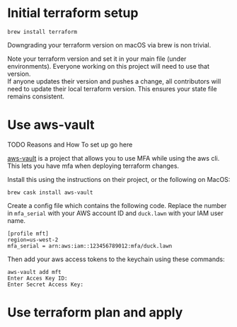 # Initial terraform setup

`brew install terraform`  

Downgrading your terraform version on macOS via brew is non trivial.  

Note your terraform version and set it in your main file (under environments). Everyone working on this project will need to use that version.  
If anyone updates their version and pushes a change, all contributors will need to update their local terraform version. This ensures your state file remains consistent.



# Use aws-vault

TODO Reasons and How To set up go here

[aws-vault](https://github.com/99designs/aws-vault) is a project that allows you to use MFA while using the aws cli. This lets you have mfa when deploying terraform changes.

Install this using the instructions on their project, or the following on MacOS: 

`brew cask install aws-vault`  

Create a config file which contains the following code. Replace the number in `mfa_serial` with your AWS account ID and `duck.lawn` with your IAM user name.

```
[profile mft]
region=us-west-2
mfa_serial = arn:aws:iam::123456789012:mfa/duck.lawn
```

Then add your aws access tokens to the keychain using these commands:  
```
aws-vault add mft
Enter Acces Key ID:  
Enter Secret Access Key:  
```


# Use terraform plan and apply

